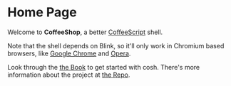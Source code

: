 # Home Page

Welcome to **CoffeeShop**, a better [CoffeeScript][1] shell.

Note that the shell depends on Blink, so it'll only work in Chromium based browsers, like
[Google Chrome][2] and [Opera][3].

Look through the [the Book](/docs/book/front.md) to get started with cosh. There's more
information about the project at [the Repo][4].

[1]: http://coffeescript.org "CoffeeScript Home Page"
[2]: http://www.google.co.uk/intl/en_uk/chrome "Chrome Home Page"
[3]: http://www.opera.com "Opera Home Page"
[4]: https://github.com/carlsmith/coffeeshop "Project Home Page"
